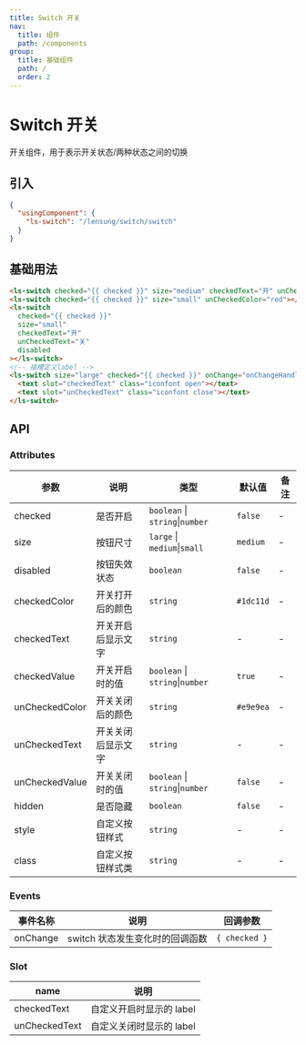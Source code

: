 ```yaml
---
title: Switch 开关
nav:
  title: 组件
  path: /components
group:
  title: 基础组件
  path: /
  order: 2
---
```


# Switch 开关

开关组件，用于表示开关状态/两种状态之间的切换

## 引入

```json
{
  "usingComponent": {
    "ls-switch": "/lensung/switch/switch"
  }
}
```

## 基础用法

```html
<ls-switch checked="{{ checked }}" size="medium" checkedText="开" unCheckedText="关"></ls-switch>
<ls-switch checked="{{ checked }}" size="small" unCheckedColor="red"></ls-switch>
<ls-switch
  checked="{{ checked }}"
  size="small"
  checkedText="开"
  unCheckedText="关"
  disabled
></ls-switch>
<!-- 插槽定义label -->
<ls-switch size="large" checked="{{ checked }}" onChange="onChangeHandler">
  <text slot="checkedText" class="iconfont open"></text>
  <text slot="unCheckedText" class="iconfont close"></text>
</ls-switch>
```

## API

### Attributes

| 参数           | 说明               | 类型                            | 默认值    | 备注 |
| -------------- | ------------------ | ------------------------------- | --------- | ---- |
| checked        | 是否开启           | `boolean` \| `string`\|`number` | `false`   | -    |
| size           | 按钮尺寸           | `large` \| `medium`\|`small`    | `medium`  | -    |
| disabled       | 按钮失效状态       | `boolean`                       | `false`   | -    |
| checkedColor   | 开关打开后的颜色   | `string`                        | `#1dc11d` | -    |
| checkedText    | 开关开启后显示文字 | `string`                        | -         | -    |
| checkedValue   | 开关开启时的值     | `boolean` \| `string`\|`number` | `true`    | -    |
| unCheckedColor | 开关关闭后的颜色   | `string`                        | `#e9e9ea` | -    |
| unCheckedText  | 开关关闭后显示文字 | `string`                        | -         | -    |
| unCheckedValue | 开关关闭时的值     | `boolean` \| `string`\|`number` | `false`   | -    |
| hidden         | 是否隐藏           | `boolean`                       | `false`   | -    |
| style          | 自定义按钮样式     | `string`                        | -         | -    |
| class          | 自定义按钮样式类   | `string`                        | -         | -    |

### Events

| 事件名称 | 说明                            | 回调参数      |
| -------- | ------------------------------- | ------------- |
| onChange | switch 状态发生变化时的回调函数 | `{ checked }` |

### Slot

| name          | 说明                     |
| ------------- | ------------------------ |
| checkedText   | 自定义开启时显示的 label |
| unCheckedText | 自定义关闭时显示的 label |
